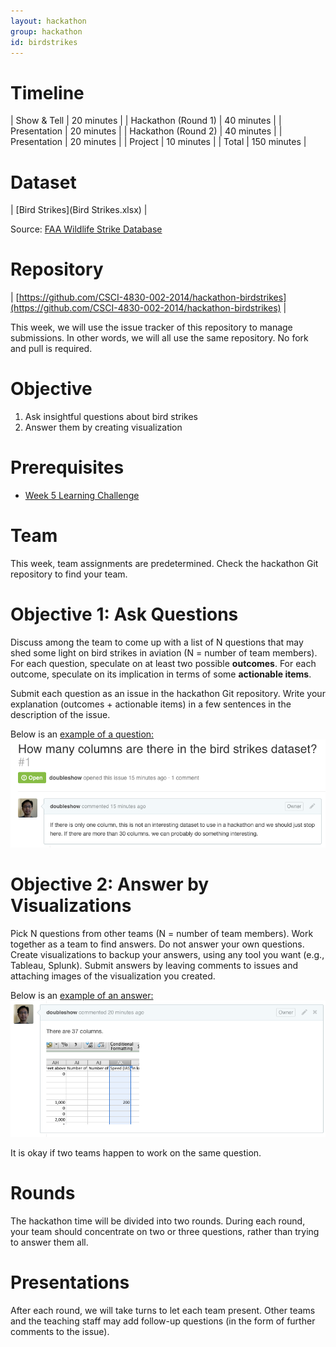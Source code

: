 ```yaml
---
layout: hackathon
group: hackathon
id: birdstrikes
---
```


# Timeline

| Show & Tell | 20 minutes |
| Hackathon (Round 1) | 40 minutes |
| Presentation | 20 minutes |
| Hackathon (Round 2) | 40 minutes |
| Presentation | 20 minutes |
| Project | 10 minutes |
| Total | 150 minutes |

# Dataset

| [Bird Strikes](Bird Strikes.xlsx) |

Source: [FAA Wildlife Strike Database](http://wildlife.faa.gov/)

# Repository

| [https://github.com/CSCI-4830-002-2014/hackathon-birdstrikes](https://github.com/CSCI-4830-002-2014/hackathon-birdstrikes) |

This week, we will use the issue tracker of this repository to manage submissions. In other words, we will all use the same repository. No fork and pull is required.

# Objective

1. Ask insightful questions about bird strikes
2. Answer them by creating visualization

# Prerequisites

* [Week 5 Learning Challenge](/challenges/5)

# Team

This week, team assignments are predetermined. Check the hackathon Git repository to find your team.

# Objective 1: Ask Questions

Discuss among the team to come up with a list of N questions that may shed some light on bird strikes in aviation (N = number of team members). For each question, speculate on at least two possible __outcomes__. For each outcome, speculate on its implication in terms of some __actionable items__. 

Submit each question as an issue in the hackathon Git repository. Write your explanation (outcomes + actionable items) in a few sentences in the description of the issue.

Below is an [example of a question:![question](question.png)](https://github.com/CSCI-4830-002-2014/hackathon-birdstrikes/issues/1)


# Objective 2:  Answer by Visualizations

Pick N questions from other teams (N = number of team members). Work together as a team to find answers. Do not answer your own questions. Create visualizations to backup your answers, using any tool you want (e.g., Tableau, Splunk). Submit answers by leaving comments to issues and attaching images of the visualization you created.

Below is an [example of an answer:![answer.png](answer.png)](https://github.com/CSCI-4830-002-2014/hackathon-birdstrikes/issues/1#issuecomment-57184700)

It is okay if two teams happen to work on the same question.

# Rounds

The hackathon time will be divided into two rounds. During each round, your team should concentrate on two or three questions, rather than trying to answer them all.

# Presentations

After each round, we will take turns to let each team present. Other teams and the teaching staff may add follow-up questions (in the form of further comments to the issue).
